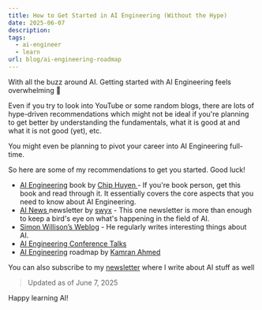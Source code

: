 ```yaml
---
title: How to Get Started in AI Engineering (Without the Hype)
date: 2025-06-07
description: 
tags:
  - ai-engineer
  - learn
url: blog/ai-engineering-roadmap
---
```

With all the buzz around AI. Getting started with AI Engineering feels overwhelming 🤯

Even if you try to look into YouTube or some random blogs, there are lots of hype-driven recommendations which might not be ideal if you're planning to get better by understanding the fundamentals, what it is good at and what it is not good (yet), etc.

You might even be planning to pivot your career into AI Engineering full-time.

So here are some of my recommendations to get you started. Good luck!

- [AI Engineering](https://www.amazon.com/dp/1098166302?&linkCode=sl1&tag=chiphuyen-20&linkId=0a4e5ad4b14080d44c42640550a9291e&language=en_US&ref_=as_li_ss_tl) book by [Chip Huyen ](https://huyenchip.com/) - If you're book person, get this book and read through it. It essentially covers the core aspects that you need to know about AI Engineering.
- [AI News ](https://news.smol.ai/)newsletter by [swyx](https://www.swyx.io/) - This one newsletter is more than enough to keep a bird's eye on what's happening in the field of AI.
- [Simon Willison’s Weblog](https://simonwillison.net/) - He regularly writes interesting things about AI.
- [AI Engineering Conference Talks](https://www.youtube.com/@aiDotEngineer)
- [AI Engineering](https://roadmap.sh/ai-engineer) roadmap by [Kamran Ahmed](https://x.com/kamrify)

You can also subscribe to my [newsletter](https://aiengineerguide.com/newsletter/) where I write about AI stuff as well 

> Updated as of June 7, 2025

Happy learning AI!